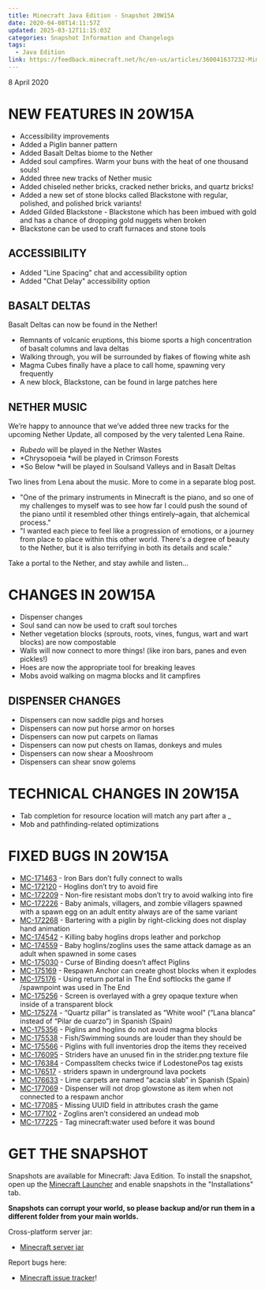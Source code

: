 ```yaml
---
title: Minecraft Java Edition - Snapshot 20W15A
date: 2020-04-08T14:11:57Z
updated: 2025-03-12T11:15:03Z
categories: Snapshot Information and Changelogs
tags:
  - Java Edition
link: https://feedback.minecraft.net/hc/en-us/articles/360041637232-Minecraft-Java-Edition-Snapshot-20W15A
---
```


8 April 2020

# NEW FEATURES IN 20W15A

- Accessibility improvements
- Added a Piglin banner pattern
- Added Basalt Deltas biome to the Nether
- Added soul campfires. Warm your buns with the heat of one thousand souls!
- Added three new tracks of Nether music
- Added chiseled nether bricks, cracked nether bricks, and quartz bricks!
- Added a new set of stone blocks called Blackstone with regular, polished, and polished brick variants!
- Added Gilded Blackstone - Blackstone which has been imbued with gold and has a chance of dropping gold nuggets when broken
- Blackstone can be used to craft furnaces and stone tools

## ACCESSIBILITY

- Added "Line Spacing" chat and accessibility option
- Added "Chat Delay" accessibility option

## BASALT DELTAS

Basalt Deltas can now be found in the Nether!

- Remnants of volcanic eruptions, this biome sports a high concentration of basalt columns and lava deltas
- Walking through, you will be surrounded by flakes of flowing white ash
- Magma Cubes finally have a place to call home, spawning very frequently
- A new block, Blackstone, can be found in large patches here

## NETHER MUSIC

We’re happy to announce that we’ve added three new tracks for the upcoming Nether Update, all composed by the very talented Lena Raine. 

- *Rubedo* will be played in the Nether Wastes
- *Chrysopoeia *will be played in Crimson Forests 
- *So Below *will be played in Soulsand Valleys and in Basalt Deltas

Two lines from Lena about the music. More to come in a separate blog post.

- "One of the primary instruments in Minecraft is the piano, and so one of my challenges to myself was to see how far I could push the sound of the piano until it resembled other things entirely–again, that alchemical process."
- "I wanted each piece to feel like a progression of emotions, or a journey from place to place within this other world. There's a degree of beauty to the Nether, but it is also terrifying in both its details and scale."

Take a portal to the Nether, and stay awhile and listen…

# CHANGES IN 20W15A

- Dispenser changes
- Soul sand can now be used to craft soul torches
- Nether vegetation blocks (sprouts, roots, vines, fungus, wart and wart blocks) are now compostable
- Walls will now connect to more things! (like iron bars, panes and even pickles!)
- Hoes are now the appropriate tool for breaking leaves
- Mobs avoid walking on magma blocks and lit campfires

## DISPENSER CHANGES

- Dispensers can now saddle pigs and horses
- Dispensers can now put horse armor on horses
- Dispensers can now put carpets on llamas
- Dispensers can now put chests on llamas, donkeys and mules
- Dispensers can now shear a Mooshroom
- Dispensers can shear snow golems

# TECHNICAL CHANGES IN 20W15A

- Tab completion for resource location will match any part after a \_
- Mob and pathfinding-related optimizations

# FIXED BUGS IN 20W15A

- [MC-171463](https://bugs.mojang.com/browse/MC-171463) - Iron Bars don’t fully connect to walls
- [MC-172120](https://bugs.mojang.com/browse/MC-172120) - Hoglins don’t try to avoid fire
- [MC-172209](https://bugs.mojang.com/browse/MC-172209) - Non-fire resistant mobs don’t try to avoid walking into fire
- [MC-172226](https://bugs.mojang.com/browse/MC-172226) - Baby animals, villagers, and zombie villagers spawned with a spawn egg on an adult entity always are of the same variant
- [MC-172268](https://bugs.mojang.com/browse/MC-172268) - Bartering with a piglin by right-clicking does not display hand animation
- [MC-174542](https://bugs.mojang.com/browse/MC-174542) - Killing baby hoglins drops leather and porkchop
- [MC-174559](https://bugs.mojang.com/browse/MC-174559) - Baby hoglins/zoglins uses the same attack damage as an adult when spawned in some cases
- [MC-175030](https://bugs.mojang.com/browse/MC-175030) - Curse of Binding doesn’t affect Piglins
- [MC-175169](https://bugs.mojang.com/browse/MC-175169) - Respawn Anchor can create ghost blocks when it explodes
- [MC-175176](https://bugs.mojang.com/browse/MC-175176) - Using return portal in The End softlocks the game if /spawnpoint was used in The End
- [MC-175256](https://bugs.mojang.com/browse/MC-175256) - Screen is overlayed with a grey opaque texture when inside of a transparent block
- [MC-175274](https://bugs.mojang.com/browse/MC-175274) - “Quartz pillar” is translated as “White wool” (“Lana blanca” instead of “Pilar de cuarzo”) in Spanish (Spain)
- [MC-175356](https://bugs.mojang.com/browse/MC-175356) - Piglins and hoglins do not avoid magma blocks
- [MC-175538](https://bugs.mojang.com/browse/MC-175538) - Fish/Swimming sounds are louder than they should be
- [MC-175566](https://bugs.mojang.com/browse/MC-175566) - Piglins with full inventories drop the items they received
- [MC-176095](https://bugs.mojang.com/browse/MC-176095) - Striders have an unused fin in the strider.png texture file
- [MC-176384](https://bugs.mojang.com/browse/MC-176384) - CompassItem checks twice if LodestonePos tag exists
- [MC-176517](https://bugs.mojang.com/browse/MC-176517) - striders spawn in underground lava pockets
- [MC-176633](https://bugs.mojang.com/browse/MC-176633) - Lime carpets are named “acacia slab” in Spanish (Spain)
- [MC-177069](https://bugs.mojang.com/browse/MC-177069) - Dispenser will not drop glowstone as item when not connected to a respawn anchor
- [MC-177085](https://bugs.mojang.com/browse/MC-177085) - Missing UUID field in attributes crash the game
- [MC-177102](https://bugs.mojang.com/browse/MC-177102) - Zoglins aren’t considered an undead mob
- [MC-177225](https://bugs.mojang.com/browse/MC-177225) - Tag minecraft:water used before it was bound

# GET THE SNAPSHOT

Snapshots are available for Minecraft: Java Edition. To install the snapshot, open up the [Minecraft Launcher](https://www.minecraft.net/download.html) and enable snapshots in the "Installations" tab.

**Snapshots can corrupt your world, so please backup and/or run them in a different folder from your main worlds.**

Cross-platform server jar:

- [Minecraft server jar](https://launcher.mojang.com/v1/objects/64ca02e1e9fc7e60eac4aba788580b16eb12f71f/server.jar)

Report bugs here:

- [Minecraft issue tracker](https://bugs.mojang.com/browse/MC)!
